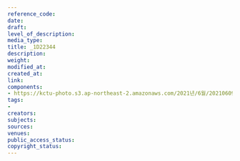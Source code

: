 ```yaml
---
reference_code: 
date: 
draft: 
level_of_description: 
media_type: 
title: _1D22344
description: 
weight: 
modified_at: 
created_at: 
link: 
components:
- https://kctu-photo.s3.ap-northeast-2.amazonaws.com/2021년/6월/20210609_산재사망+노동자+추모분향소+및+농성장+설치/_1D22344.jpg
tags:
- 
creators: 
subjects: 
sources: 
venues: 
public_access_status: 
copyright_status: 
---
```

